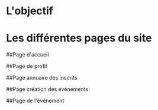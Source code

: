
L'objectif
==============






Les différentes pages du site
==============

##Page d'accueil

##Page de profil

##Page annuaire des inscrits

##Page création des événements

##Page de l'événement



